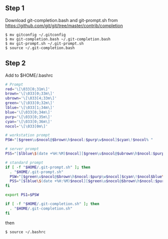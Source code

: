 Step 1
-----

Download git-completion.bash and git-prompt.sh from https://github.com/git/git/tree/master/contrib/completion

```
$ mv gitconfig ~/.gitconfig
$ mv git-completion.bash ~/.git-completion.bash
$ mv git-prompt.sh ~/.git-prompt.sh
$ source ~/.git-completion.bash
```

Step 2
-----
Add to $HOME/.bashrc

``` bash
# Prompt
red='\[\033[0;31m\]'
brown='\[\033[0;33m\]'
ubrown='\[\033[4;33m\]'
green='\[\033[0;32m\]'
lblue='\[\033[1;34m\]'
blue='\[\033[0;34m\]'
purp='\[\033[0;35m\]'
cyan='\[\033[0;36m\]'
nocol='\[\033[0m\]'

# workstation prompt
PSW="[$green\u$nocol@$brown\h$nocol:$purp\w$nocol]$cyan\!$nocol% "

# server prompt
PSS="[$lblue\$(date +%H:%M)$nocol][$green\u$nocol@$ubrown\h$nocol:$purp\w$nocol]$cyan\!$nocol% "

# standard prompt
if [ -f "$HOME/.git-prompt.sh" ]; then
  . "$HOME/.git-prompt.sh"
  PSW="[$green\u$nocol@$brown\h$nocol:$purp\w$nocol]$cyan\!$nocol$blue\$(__git_ps1)$nocol% "
  PSS="[$lblue\$(date +%H:%M)$nocol][$green\u$nocol@$brown\h$nocol:$purp\w$nocol]$cyan\!$nocol$blue\$(__git_ps1)$nocol% "
fi

export PS1=$PSW

if [ -f "$HOME/.git-completion.sh" ]; then
  . "$HOME/.git-completion.sh"
fi
```

then

```
$ source ~/.bashrc
```

